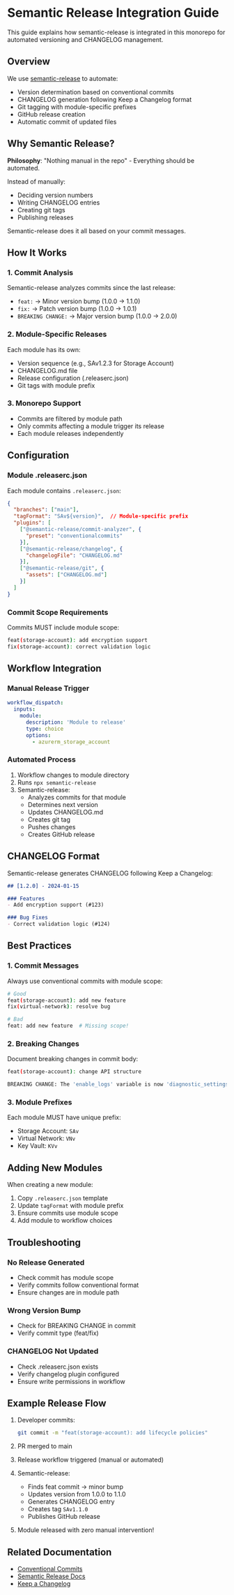 # Semantic Release Integration Guide

This guide explains how semantic-release is integrated in this monorepo for automated versioning and CHANGELOG management.

## Overview

We use [semantic-release](https://semantic-release.gitbook.io/) to automate:
- Version determination based on conventional commits
- CHANGELOG generation following Keep a Changelog format
- Git tagging with module-specific prefixes
- GitHub release creation
- Automatic commit of updated files

## Why Semantic Release?

**Philosophy**: "Nothing manual in the repo" - Everything should be automated.

Instead of manually:
- Deciding version numbers
- Writing CHANGELOG entries
- Creating git tags
- Publishing releases

Semantic-release does it all based on your commit messages.

## How It Works

### 1. Commit Analysis
Semantic-release analyzes commits since the last release:
- `feat:` → Minor version bump (1.0.0 → 1.1.0)
- `fix:` → Patch version bump (1.0.0 → 1.0.1)
- `BREAKING CHANGE:` → Major version bump (1.0.0 → 2.0.0)

### 2. Module-Specific Releases
Each module has its own:
- Version sequence (e.g., SAv1.2.3 for Storage Account)
- CHANGELOG.md file
- Release configuration (.releaserc.json)
- Git tags with module prefix

### 3. Monorepo Support
- Commits are filtered by module path
- Only commits affecting a module trigger its release
- Each module releases independently

## Configuration

### Module .releaserc.json
Each module contains `.releaserc.json`:
```json
{
  "branches": ["main"],
  "tagFormat": "SAv${version}",  // Module-specific prefix
  "plugins": [
    ["@semantic-release/commit-analyzer", {
      "preset": "conventionalcommits"
    }],
    ["@semantic-release/changelog", {
      "changelogFile": "CHANGELOG.md"
    }],
    ["@semantic-release/git", {
      "assets": ["CHANGELOG.md"]
    }]
  ]
}
```

### Commit Scope Requirements
Commits MUST include module scope:
```bash
feat(storage-account): add encryption support
fix(storage-account): correct validation logic
```

## Workflow Integration

### Manual Release Trigger
```yaml
workflow_dispatch:
  inputs:
    module:
      description: 'Module to release'
      type: choice
      options:
        - azurerm_storage_account
```

### Automated Process
1. Workflow changes to module directory
2. Runs `npx semantic-release`
3. Semantic-release:
   - Analyzes commits for that module
   - Determines next version
   - Updates CHANGELOG.md
   - Creates git tag
   - Pushes changes
   - Creates GitHub release

## CHANGELOG Format

Semantic-release generates CHANGELOG following Keep a Changelog:

```markdown
## [1.2.0] - 2024-01-15

### Features
- Add encryption support (#123)

### Bug Fixes
- Correct validation logic (#124)
```

## Best Practices

### 1. Commit Messages
Always use conventional commits with module scope:
```bash
# Good
feat(storage-account): add new feature
fix(virtual-network): resolve bug

# Bad
feat: add new feature  # Missing scope!
```

### 2. Breaking Changes
Document breaking changes in commit body:
```bash
feat(storage-account): change API structure

BREAKING CHANGE: The 'enable_logs' variable is now 'diagnostic_settings'
```

### 3. Module Prefixes
Each module MUST have unique prefix:
- Storage Account: `SAv`
- Virtual Network: `VNv`
- Key Vault: `KVv`

## Adding New Modules

When creating a new module:

1. Copy `.releaserc.json` template
2. Update `tagFormat` with module prefix
3. Ensure commits use module scope
4. Add module to workflow choices

## Troubleshooting

### No Release Generated
- Check commit has module scope
- Verify commits follow conventional format
- Ensure changes are in module path

### Wrong Version Bump
- Check for BREAKING CHANGE in commit
- Verify commit type (feat/fix)

### CHANGELOG Not Updated
- Check .releaserc.json exists
- Verify changelog plugin configured
- Ensure write permissions in workflow

## Example Release Flow

1. Developer commits:
   ```bash
   git commit -m "feat(storage-account): add lifecycle policies"
   ```

2. PR merged to main

3. Release workflow triggered (manual or automated)

4. Semantic-release:
   - Finds feat commit → minor bump
   - Updates version from 1.0.0 to 1.1.0
   - Generates CHANGELOG entry
   - Creates tag `SAv1.1.0`
   - Publishes GitHub release

5. Module released with zero manual intervention!

## Related Documentation

- [Conventional Commits](https://www.conventionalcommits.org/)
- [Semantic Release Docs](https://semantic-release.gitbook.io/)
- [Keep a Changelog](https://keepachangelog.com/)